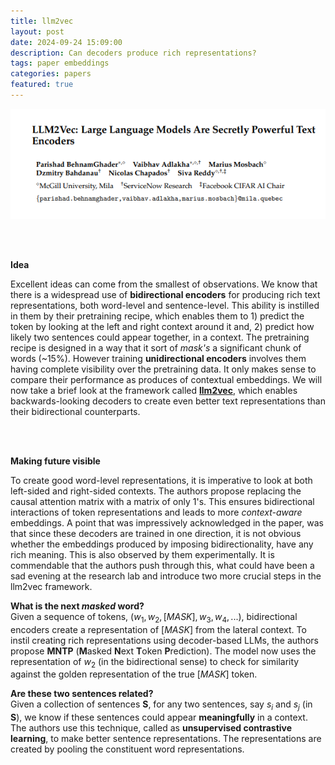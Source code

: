 ```yaml
---
title: llm2vec
layout: post
date: 2024-09-24 15:09:00
description: Can decoders produce rich representations?
tags: paper embeddings
categories: papers
featured: true
---
```


<div style="text-align: center;">
    <img src="/assets/papers/parishad2024llm2vec/parishad2024llm2vec.png" alt="paper_header">
</div>

<br><br>
	
**Idea**

Excellent ideas can come from the smallest of observations. We know that there is a widespread use of **bidirectional encoders** for producing rich text representations, both word-level and sentence-level. This ability is instilled in them by their pretraining recipe, which enables them to 1) predict the <MASK> token by looking at the left and right context around it and, 2) predict how likely two sentences could appear together, in a context. The pretraining recipe is designed in a way that it sort of _mask's_ a significant chunk of words (~15%). However training **unidirectional encoders** involves them having complete visibility over the pretraining data. It only makes sense to compare their performance as produces of contextual embeddings. We will now take a brief look at the framework called  <a href='https://github.com/McGill-NLP/llm2vec'>**llm2vec**</a>, which enables backwards-looking decoders to create even better text representations than their bidirectional counterparts.

<br>
<br>

**Making future visible** <br>

To create good word-level representations, it is imperative to look at both left-sided and right-sided contexts. The authors propose replacing the causal attention matrix with a matrix of only 1's. This ensures bidirectional interactions of token representations and leads to more _context-aware_ embeddings. A point that was impressively acknowledged in the paper, was that since these decoders are trained in one direction, it is not obvious whether the embeddings produced by imposing bidirectionality, have any rich meaning. This is also observed by them experimentally. It is commendable that the authors push through this, what could have been a sad evening at the research lab and introduce two more crucial steps in the llm2vec framework.

**What is the next _masked_ word?** <br>
Given a sequence of tokens, $(w_{1}, w_{2}, [MASK], w_{3}, w_{4}, ...)$, bidirectional encoders create a representation of $[MASK]$ from the lateral context. To instil creating rich representations using decoder-based LLMs, the authors propose **MNTP** (**M**asked **N**ext **T**oken **P**rediction). The model now uses the representation of $w_{2}$ (in the bidirectional sense) to check for similarity against the golden representation of the true $[MASK]$ token.

**Are these two sentences related?** <br>
Given a collection of sentences **S**, for any two sentences, say $s_{i}$ and $s_{j}$ (in **S**), we know if these sentences could appear **meaningfully** in a context. The authors use this technique, called as **unsupervised contrastive learning**, to make better sentence representations. The representations are created by pooling the constituent word representations. 
